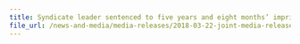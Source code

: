 ```yaml
---
title: Syndicate leader sentenced to five years and eight months’ imprisonment and $30m fine for smuggling duty-unpaid cigarettes and bribing Certis CISCO senior protection officer
file_url: /news-and-media/media-releases/2018-03-22-joint-media-release.pdf
---
```

